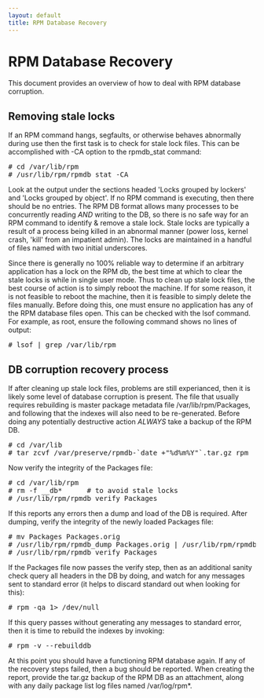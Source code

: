 ```yaml
---
layout: default
title: RPM Database Recovery
---
```

# RPM Database Recovery
This document provides an overview of how to deal with RPM database corruption.

## Removing stale locks

If an RPM command hangs, segfaults, or otherwise behaves abnormally during use then the first task is to check for stale lock files. This can be accomplished with -CA option to the rpmdb_stat command:
<pre>
# cd /var/lib/rpm
# /usr/lib/rpm/rpmdb_stat -CA
</pre>

Look at the output under the sections headed 'Locks grouped by lockers' and 'Locks grouped by object'. If no RPM command is executing, then there should be no entries. The RPM DB format allows many processes to be concurrently reading *AND* writing to the DB, so there is no safe way for an RPM command to identify & remove a stale lock. Stale locks are typically a result of a process being killed in an abnormal manner (power loss, kernel crash, 'kill' from an impatient admin). The locks are maintained in a handful of files named with two initial underscores.

Since there is generally no 100% reliable way to determine if an arbitrary application has a lock on the RPM db, the best time at which to clear the stale locks is while in single user mode. Thus to clean up stale lock files, the best course of action is to simply reboot the machine. If for some reason, it is not feasible to reboot the machine, then it is feasible to simply delete the files manually. Before doing this, one must ensure no application has any of the RPM database files open. This can be checked with the lsof command. For example, as root, ensure the following command shows no lines of output:
<pre>
# lsof | grep /var/lib/rpm
</pre>

## DB corruption recovery process
If after cleaning up stale lock files, problems are still experianced, then it is likely some level of database corruption is present. The file that usually requires rebuilding is master package metadata file /var/lib/rpm/Packages, and following that the indexes will also need to be re-generated. Before doing any potentially destructive action *ALWAYS* take a backup of the RPM DB.
<pre>
# cd /var/lib
# tar zcvf /var/preserve/rpmdb-`date +"%d%m%Y"`.tar.gz rpm
</pre>
Now verify the integrity of the Packages file:
<pre>
# cd /var/lib/rpm
# rm -f __db*      # to avoid stale locks
# /usr/lib/rpm/rpmdb_verify Packages
</pre>
If this reports any errors then a dump and load of the DB is required. After dumping, verify the integrity of the newly loaded Packages file:
<pre>
# mv Packages Packages.orig
# /usr/lib/rpm/rpmdb_dump Packages.orig | /usr/lib/rpm/rpmdb_load Packages
# /usr/lib/rpm/rpmdb_verify Packages
</pre>
If the Packages file now passes the verify step, then as an additional sanity check query all headers in the DB by doing, and watch for any messages sent to standard error (it helps to discard standard out when looking for this):
<pre>
# rpm -qa 1> /dev/null
</pre>
If this query passes without generating any messages to standard error, then it is time to rebuild the indexes by invoking:
<pre>
# rpm -v --rebuilddb
</pre>
At this point you should have a functioning RPM database again. If any of the recovery steps failed, then a bug should be reported. When creating the report, provide the tar.gz backup of the RPM DB as an attachment, along with any daily package list log files named /var/log/rpm*. 
